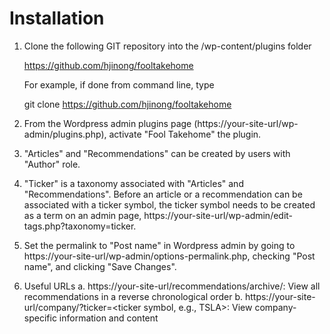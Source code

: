 # Installation
1. Clone the following GIT repository into the /wp-content/plugins folder

    https://github.com/hjinong/fooltakehome
    
    For example, if done from command line, type
    
    git clone https://github.com/hjinong/fooltakehome

2. From the Wordpress admin plugins page (https://your-site-url/wp-admin/plugins.php), activate "Fool Takehome" the plugin.

3. "Articles" and "Recommendations" can be created by users with "Author" role.  

4. "Ticker" is a taxonomy associated with "Articles" and "Recommendations".  Before an article or a recommendation can be associated with a ticker symbol, the ticker symbol needs to be created as a term on an admin page, https://your-site-url/wp-admin/edit-tags.php?taxonomy=ticker.

5. Set the permalink to "Post name" in Wordpress admin by going to https://your-site-url/wp-admin/options-permalink.php, checking "Post name", and clicking "Save Changes".

6. Useful URLs
a. https://your-site-url/recommendations/archive/: View all recommendations in a reverse chronological order
b. https://your-site-url/company/?ticker=<ticker symbol, e.g., TSLA>: View company-specific information and content



